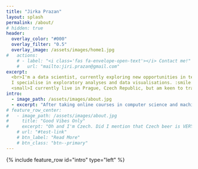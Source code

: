 ```yaml
---
title: "Jirka Prazan"
layout: splash
permalink: /about/
# hidden: true
header:
  overlay_color: "#000"
  overlay_filter: "0.5"
  overlay_image: /assets/images/home1.jpg
#   actions:
    # - label: "<i class='fas fa-envelope-open-text'></i> Contact me!"
    #   url: "mailto:jiri.prazan@gmail.com"
excerpt:
  <br>I'm a data scientist, currently exploring new opportunities in tech, ideally working on products I feel passionate about.
  I specialise in exploratory analyses and data visualisations. :smile:<br/>
  <small>I currently live in Prague, Czech Republic, but am keen to travel after the global pandemic subsides.</small>
intro: 
  - image_path: /assets/images/about.jpg
  - excerpt: "After taking online courses in computer science and machine learning alongside fulltime work, I started competing on [kaggle](https://www.kaggle.com) and [Analytics Vidhya](https://www.analyticsvidhya.com). After going through 30+ competitions, I realised that most of them fit a certain pattern. Therefore, to speed up anyone's start in the (tabular for now) ML comps world, I decided to publish a few templates for different competition types, that allow to explore relationships between variables, fill null values, do basic transformations. The templates also show how to establish a simple model baseline using state of the art Gradient Boosted Decision Tree models, such as LightGBM or Catboost. No feature engineering or hyper parameter tuning is included (that's secret sauce for now). Czech out :wink: the posts section for those ipynbs (directly runnable in Google Colab), more will be added as time goes on."
# feature_row_center:
#   - image_path: /assets/images/about.jpg
#     title: "Good Vibes Only"
#     excerpt: "Oh and I'm Czech. Did I mention that Czech beer is VERY good?"
    # url: "#test-link"
    # btn_label: "Read More"
    # btn_class: "btn--primary"
---
```


{% include feature_row id="intro" type="left" %}